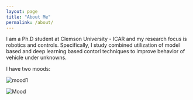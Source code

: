 ```yaml
---
layout: page
title: "About Me"
permalink: /about/
---
```


I am a Ph.D student at Clemson University - ICAR and my research focus is robotics and controls. Specifically, I study combined utilization of model based and deep learning based contorl techniques to improve behavior of vehicle under unknowns.

I have two moods:

![mood1](https://media1.tenor.com/m/x7xpJIiZnL0AAAAd/space-force-mark-naird.gif)


![Mood](https://i.giphy.com/media/v1.Y2lkPTc5MGI3NjExdzZrY3QydHE2MDc3emJqNW5oMGl1cTR5aWxqYnZ3cjFvNXRtYThrcyZlcD12MV9pbnRlcm5hbF9naWZfYnlfaWQmY3Q9Zw/kFcqmxrh5txwQ/giphy.gif)

<!-- [About Me](/_pages/about/) -->